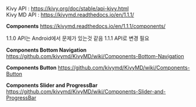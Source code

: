

Kivy API : https://kivy.org/doc/stable/api-kivy.html  
Kivy MD API : https://kivymd.readthedocs.io/en/1.1.1/  

**Components**
https://kivymd.readthedocs.io/en/1.1.1/components/


1.1.0 API는 Android에서 문제가 있는것 같음
1.1.1 API로 변경 필요

**Components Bottom Navigation**
https://github.com/kivymd/KivyMD/wiki/Components-Bottom-Navigation

**Components Button**
https://github.com/kivymd/KivyMD/wiki/Components-Button

**Components Slider and ProgressBar**
https://github.com/kivymd/KivyMD/wiki/Components-Slider-and-ProgressBar

